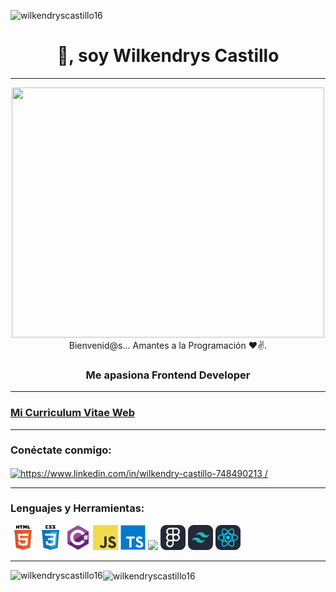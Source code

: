 <div align="center"> 
   <p align="left">
    <img src="https://komarev.com/ghpvc/?username=wilkendryscastillo16&label=Profile%20views&color=0e75b6&style=flat " alt="wilkendryscastillo16" /> </p>
  <h1 align="center">👋, soy Wilkendrys Castillo</h1>
</p>
<hr>
  <img src="https://raw.githubusercontent.com/gist/JayaRaghavendra/5289d3687bf8bcd6d806b3655e11c7f4/raw/abf4b7228cadc93427e398a7f4d8fb031988c90d/Hello%20World.gif" height="400" width="500" />
  <br>
   Bienvenid@s... Amantes a la Programación ❤✌.
  
</div>
  <h3 align="center"> Me apasiona Frontend Developer</h3>
  <hr>
 <h3 align="left"><a href="https://wilkendryscastillo16.github.io/CV-WilkendrysCastillo/">Mi Curriculum Vitae Web</a></h3>
 <hr>
<h3 align="left">Conéctate conmigo: </h3>
<p align="izquierda">
<a href="https://linkedin.com/en/https://www.linkedin.com/en/wilkendry-castillo-748490213/" target="en blanco "><img align="center" src="https://raw.githubusercontent.com/rahuldkjain/github-profile-readme-generator/master/src/images/icons/Social/linked-in-alt.svg" alt="https://www.linkedin.com/in/wilkendry-castillo-748490213 /" height="30" width="40" /></a>
</p>
 <hr> 
<div class="Lenguajes de programación">
<h3 align="left">Lenguajes y Herramientas: </h3>
 <code><img height="40" src="https://raw.githubusercontent.com/devicons/devicon/master/icons/html5/html5-original-wordmark.svg"></code>
                    <code><img height="40" src="https://raw.githubusercontent.com/devicons/devicon/master/icons/css3/css3-original-wordmark.svg"></code>
                    <code><img height="40" src="https://raw.githubusercontent.com/devicons/devicon/master/icons/csharp/csharp-original.svg"></code>
                    <code><img height="40" src="https://raw.githubusercontent.com/github/explore/80688e429a7d4ef2fca1e82350fe8e3517d3494d/topics/javascript/javascript.png"></code>
                    <code><img height="40" src="https://raw.githubusercontent.com/devicons/devicon/master/icons/typescript/typescript-original.svg"></code>
                    <code><img height="40" src="https://www.svgrepo.com/show/303229/microsoft-sql-server-logo.svg"></code>
                    <code><img height="40" src="https://raw.githubusercontent.com/tandpfun/skill-icons/main/icons/Figma-Dark.svg"></code>
                    <code><img height="40" src="https://raw.githubusercontent.com/tandpfun/skill-icons/main/icons/TailwindCSS-Dark.svg"></code>
                    <code><img height="40" src="https://raw.githubusercontent.com/tandpfun/skill-icons/main/icons/React-Dark.svg"></code>

  
  
   


</div>

<hr>
<p><img align="left" src="https://github-readme-stats.vercel.app/api/top-langs?username=wilkendryscastillo16&show_icons=true&locale=en&layout=compact" alt="wilkendryscastillo16" /> </p>

<p> <img align="center" height="220px"  src="https://github-readme-stats.vercel.app/api?username=WilkendrysCastillo16&&show_icons=true&title_color=A8DADC&icon_color=E63946&text_color=F1FAEE&bg_color=1D3557" alt="wilkendryscastillo16" /> </p>

